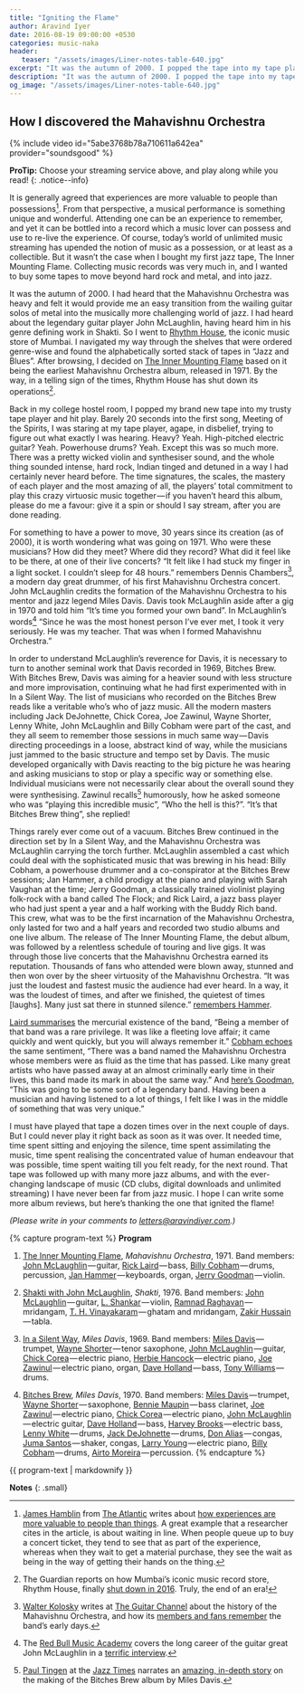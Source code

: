```yaml
---
title: "Igniting the Flame"
author: Aravind Iyer
date: 2016-08-19 09:00:00 +0530
categories: music-naka
header:
   teaser: "/assets/images/Liner-notes-table-640.jpg" 
excerpt: "It was the autumn of 2000. I popped the tape into my tape player. Barely 20 seconds into track 1, Meeting of the Spirits, I was staring agape, in disbelief, trying to figure out what exactly I was hearing. Heavy, High-pitched electric guitar, Powerhouse drums, oh yeah! Except this was so much more. Miles Davis had taken McLaughlin aside after a gig in 1970 and told him 'It’s time you formed your own band'. In McLaughlin’s words, 'Since he was the most honest person I’ve ever met, I took it very seriously.'"
description: "It was the autumn of 2000. I popped the tape into my tape player. Barely 20 seconds into track 1, Meeting of the Spirits, I was staring agape, in disbelief, trying to figure out what exactly I was hearing. Heavy, High-pitched electric guitar, Powerhouse drums, oh yeah! Except this was so much more. Miles Davis had taken McLaughlin aside after a gig in 1970 and told him 'It’s time you formed your own band'. In McLaughlin’s words, 'Since he was the most honest person I’ve ever met, I took it very seriously.'"
og_image: "/assets/images/Liner-notes-table-640.jpg" 
---
```

## How I discovered the Mahavishnu Orchestra

{% include video id="5abe3768b78a710611a642ea" provider="soundsgood" %}

**ProTip:** Choose your streaming service above, and play along while you read!
{: .notice--info}

It is generally agreed that experiences are more valuable to people than possessions[^experiences]. From that perspective, a musical performance is something unique and wonderful. Attending one can be an experience to remember, and yet it can be bottled into a record which a music lover can possess and use to re-live the experience. Of course, today’s world of unlimited music streaming has upended the notion of music as a possession, or at least as a collectible. But it wasn’t the case when I bought my first jazz tape, The Inner Mounting Flame. Collecting music records was very much in, and I wanted to buy some tapes to move beyond hard rock and metal, and into jazz.

[^experiences]: [James Hamblin](https://www.theatlantic.com/author/james-hamblin/) from [The Atlantic](https://www.theatlantic.com/) writes about [how experiences are more valuable to people than things](https://www.theatlantic.com/business/archive/2014/10/buy-experiences/381132/). A great example that a researcher cites in the article, is about waiting in line. When people queue up to buy a concert ticket, they tend to see that as part of the experience, whereas when they wait to get a material purchase, they see the wait as being in the way of getting their hands on the thing.

It was the autumn of 2000. I had heard that the Mahavishnu Orchestra was heavy and felt it would provide me an easy transition from the wailing guitar solos of metal into the musically more challenging world of jazz. I had heard about the legendary guitar player John McLaughlin, having heard him in his genre defining work in Shakti. So I went to [Rhythm House](http://www.rhythmhouse.in/), the iconic music store of Mumbai. I navigated my way through the shelves that were ordered genre-wise and found the alphabetically sorted stack of tapes in “Jazz and Blues”. After browsing, I decided on [The Inner Mounting Flame](https://en.wikipedia.org/wiki/The_Inner_Mounting_Flame) based on it being the earliest Mahavishnu Orchestra album, released in 1971. By the way, in a telling sign of the times, Rhythm House has shut down its operations[^rhythmhouse].

[^rhythmhouse]: The Guardian reports on how Mumbai’s iconic music record store, Rhythm House, finally [shut down in 2016](https://www.theguardian.com/travel/2016/feb/08/mumbai-rhythm-house-record-shop-to-close-down). Truly, the end of an era!

Back in my college hostel room, I popped my brand new tape into my trusty tape player and hit play. Barely 20 seconds into the first song, Meeting of the Spirits, I was staring at my tape player, agape, in disbelief, trying to figure out what exactly I was hearing. Heavy? Yeah. High-pitched electric guitar? Yeah. Powerhouse drums? Yeah. Except this was so much more. There was a pretty wicked violin and synthesiser sound, and the whole thing sounded intense, hard rock, Indian tinged and detuned in a way I had certainly never heard before. The time signatures, the scales, the mastery of each player and the most amazing of all, the players’ total commitment to play this crazy virtuosic music together — if you haven’t heard this album, please do me a favour: give it a spin or should I say stream, after you are done reading.

For something to have a power to move, 30 years since its creation (as of 2000), it is worth wondering what was going on 1971. Who were these musicians? How did they meet? Where did they record? What did it feel like to be there, at one of their live concerts? “It felt like I had stuck my finger in a light socket. I couldn’t sleep for 48 hours.” remembers Dennis Chambers[^kolosky], a modern day great drummer, of his first Mahavishnu Orchestra concert. John McLaughlin credits the formation of the Mahavishnu Orchestra to his mentor and jazz legend Miles Davis. Davis took McLaughlin aside after a gig in 1970 and told him “It’s time you formed your own band”. In McLaughlin’s words[^redbullinterview] “Since he was the most honest person I’ve ever met, I took it very seriously. He was my teacher. That was when I formed Mahavishnu Orchestra.”

[^kolosky]: [Walter Kolosky](http://www.walterkolosky.com/) writes at [The Guitar Channel](http://www.guitar-channel.com/rich_murray/) about the history of the Mahavishnu Orchestra, and how its [members and fans remember](http://www.guitar-channel.com/rich_murray/mahavishnu-orchestra-40th-anniversary.html) the band’s early days.

[^redbullinterview]: The [Red Bull Music Academy](http://www.redbullmusicacademy.com/about) covers the long career of the guitar great John McLaughlin in a [terrific interview](http://daily.redbullmusicacademy.com/2015/02/john-mclaughlin-interview).

In order to understand McLaughlin’s reverence for Davis, it is necessary to turn to another seminal work that Davis recorded in 1969, Bitches Brew. With Bitches Brew, Davis was aiming for a heavier sound with less structure and more improvisation, continuing what he had first experimented with in In a Silent Way. The list of musicians who recorded on the Bitches Brew reads like a veritable who’s who of jazz music. All the modern masters including Jack DeJohnette, Chick Corea, Joe Zawinul, Wayne Shorter, Lenny White, John McLaughlin and Billy Cobham were part of the cast, and they all seem to remember those sessions in much same way — Davis directing proceedings in a loose, abstract kind of way, while the musicians just jammed to the basic structure and tempo set by Davis. The music developed organically with Davis reacting to the big picture he was hearing and asking musicians to stop or play a specific way or something else. Individual musicians were not necessarily clear about the overall sound they were synthesising. Zawinul recalls[^tingen] humorously, how he asked someone who was “playing this incredible music”, “Who the hell is this?”. “It’s that Bitches Brew thing”, she replied!

[^tingen]: [Paul Tingen](http://www.miles-beyond.com/biog.htm) at the [Jazz Times](https://jazztimes.com/) narrates an [amazing, in-depth story](https://jazztimes.com/features/miles-davis-and-the-making-of-bitches-brew-sorcerers-brew/) on the making of the Bitches Brew album by Miles Davis.

Things rarely ever come out of a vacuum. Bitches Brew continued in the direction set by In a Silent Way, and the Mahavishnu Orchestra was McLaughlin carrying the torch further. McLaughlin assembled a cast which could deal with the sophisticated music that was brewing in his head: Billy Cobham, a powerhouse drummer and a co-conspirator at the Bitches Brew sessions; Jan Hammer, a child prodigy at the piano and playing with Sarah Vaughan at the time; Jerry Goodman, a classically trained violinist playing folk-rock with a band called The Flock; and Rick Laird, a jazz bass player who had just spent a year and a half working with the Buddy Rich band. This crew, what was to be the first incarnation of the Mahavishnu Orchestra, only lasted for two and a half years and recorded two studio albums and one live album. The release of The Inner Mounting Flame, the debut album, was followed by a relentless schedule of touring and live gigs. It was through those live concerts that the Mahavishnu Orchestra earned its reputation. Thousands of fans who attended were blown away, stunned and then won over by the sheer virtuosity of the Mahavishnu Orchestra. “It was just the loudest and fastest music the audience had ever heard. In a way, it was the loudest of times, and after we finished, the quietest of times [laughs]. Many just sat there in stunned silence.” [remembers Hammer](http://www.guitar-channel.com/rich_murray/mahavishnu-orchestra-40th-anniversary.html).

[Laird summarises](http://www.guitar-channel.com/rich_murray/mahavishnu-orchestra-40th-anniversary.html) the mercurial existence of the band, “Being a member of that band was a rare privilege. It was like a fleeting love affair; it came quickly and went quickly, but you will always remember it.” [Cobham echoes](http://www.guitar-channel.com/rich_murray/mahavishnu-orchestra-40th-anniversary.html) the same sentiment, “There was a band named the Mahavishnu Orchestra whose members were as fluid as the time that has passed. Like many great artists who have passed away at an almost criminally early time in their lives, this band made its mark in about the same way.” And [here’s Goodman](http://www.guitar-channel.com/rich_murray/mahavishnu-orchestra-40th-anniversary.html), “This was going to be some sort of a legendary band. Having been a musician and having listened to a lot of things, I felt like I was in the middle of something that was very unique.”

I must have played that tape a dozen times over in the next couple of days. But I could never play it right back as soon as it was over. It needed time, time spent sitting and enjoying the silence, time spent assimilating the music, time spent realising the concentrated value of human endeavour that was possible, time spent waiting till you felt ready, for the next round. That tape was followed up with many more jazz albums, and with the ever-changing landscape of music (CD clubs, digital downloads and unlimited streaming) I have never been far from jazz music. I hope I can write some more album reviews, but here’s thanking the one that ignited the flame!

*(Please write in your comments to [letters@aravindiyer.com](mailto:letters@aravindiyer.com).)*

{% capture program-text %}
**Program**

1. [The Inner Mounting Flame](https://en.wikipedia.org/wiki/The_Inner_Mounting_Flame), *Mahavishnu Orchestra*, 1971. Band members: [John McLaughlin](https://en.wikipedia.org/wiki/John_McLaughlin_%28musician%29) — guitar, [Rick Laird](https://en.wikipedia.org/wiki/Rick_Laird) — bass, [Billy Cobham](https://en.wikipedia.org/wiki/Billy_Cobham) — drums, percussion, [Jan Hammer](https://en.wikipedia.org/wiki/Jan_Hammer) — keyboards, organ, [Jerry Goodman](https://en.wikipedia.org/wiki/Jerry_Goodman) — violin.

2. [Shakti with John McLaughlin](https://en.wikipedia.org/wiki/Shakti_%28Shakti_album%29), *Shakti*, 1976. Band members: [John McLaughlin](https://en.wikipedia.org/wiki/John_McLaughlin_%28musician%29) — guitar, [L. Shankar](https://en.wikipedia.org/wiki/L._Shankar) — violin, [Ramnad Raghavan](https://en.wikipedia.org/wiki/Ramnad_Raghavan) — mridangam, [T. H. Vinayakaram](https://en.wikipedia.org/wiki/T._H._Vinayakaram) — ghatam and mridangam, [Zakir Hussain](https://en.wikipedia.org/wiki/Zakir_Hussain_%28musician%29) — tabla.

3. [In a Silent Way](https://en.wikipedia.org/wiki/In_a_Silent_Way), *Miles Davis*, 1969. Band members: [Miles Davis](https://en.wikipedia.org/wiki/Miles_Davis) — trumpet, [Wayne Shorter](https://en.wikipedia.org/wiki/Wayne_Shorter) — tenor saxophone, [John McLaughlin](https://en.wikipedia.org/wiki/John_McLaughlin_%28musician%29) — guitar, [Chick Corea](https://en.wikipedia.org/wiki/Chick_Corea) — electric piano, [Herbie Hancock](https://en.wikipedia.org/wiki/Herbie_Hancock) — electric piano, [Joe Zawinul](https://en.wikipedia.org/wiki/Joe_Zawinul) — electric piano, organ, [Dave Holland](https://en.wikipedia.org/wiki/Dave_Holland) — bass, [Tony Williams](https://en.wikipedia.org/wiki/Tony_Williams_%28drummer%29) — drums.

4. [Bitches Brew](https://en.wikipedia.org/wiki/Bitches_Brew), *Miles Davis*, 1970. Band members: [Miles Davis](https://en.wikipedia.org/wiki/Miles_Davis) — trumpet, [Wayne Shorter](https://en.wikipedia.org/wiki/Wayne_Shorter) — saxophone, [Bennie Maupin](https://en.wikipedia.org/wiki/Bennie_Maupin) — bass clarinet, [Joe Zawinul](https://en.wikipedia.org/wiki/Joe_Zawinul) — electric piano, [Chick Corea](https://en.wikipedia.org/wiki/Chick_Corea) — electric piano, [John McLaughlin](https://en.wikipedia.org/wiki/John_McLaughlin_%28musician%29) — electric guitar, [Dave Holland](https://en.wikipedia.org/wiki/Dave_Holland) — bass, [Harvey Brooks](https://en.wikipedia.org/wiki/Harvey_Brooks_%28bassist%29) — electric bass, [Lenny White](https://en.wikipedia.org/wiki/Lenny_White) — drums, [Jack DeJohnette](https://en.wikipedia.org/wiki/Jack_DeJohnette) — drums, [Don Alias](https://en.wikipedia.org/wiki/Don_Alias) — congas, [Juma Santos](https://en.wikipedia.org/wiki/Juma_Santos) — shaker, congas, [Larry Young](https://en.wikipedia.org/wiki/Larry_Young_%28jazz%29) — electric piano, [Billy Cobham](https://en.wikipedia.org/wiki/Billy_Cobham) — drums, [Airto Moreira](https://en.wikipedia.org/wiki/Airto_Moreira) — percussion.
{% endcapture %}

<div class="notice--info">
  {{ program-text | markdownify }}
</div>

**Notes**
{: .small}
